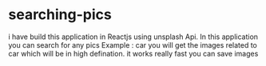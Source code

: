 # searching-pics
i have build this application in Reactjs using unsplash Api. In this application you can search for any pics Example : car 
you will get the images related to car which will be in high defination.
it works really fast you can save images
